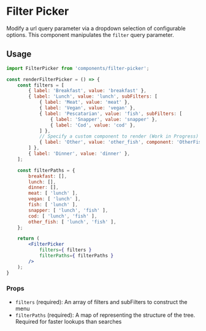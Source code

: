 Filter Picker
===

Modify a url query parameter via a dropdown selection of configurable options. This component manipulates the `filter` query parameter.

## Usage

```jsx
import FilterPicker from 'components/filter-picker';

const renderFilterPicker = () => {
	const filters = [
		{ label: 'Breakfast', value: 'breakfast' },
		{ label: 'Lunch', value: 'lunch', subFilters: [
			{ label: 'Meat', value: 'meat' },
			{ label: 'Vegan', value: 'vegan' },
			{ label: 'Pescatarian', value: 'fish', subFilters: [
				{ label: 'Snapper', value: 'snapper' },
				{ label: 'Cod', value: 'cod' },
			] },
			// Specify a custom component to render (Work in Progress)
			{ label: 'Other', value: 'other_fish', component: 'OtherFish' },
		] },
		{ label: 'Dinner', value: 'dinner' },
	];

	const filterPaths = {
		breakfast: [],
		lunch: [],
		dinner: [],
		meat: [ 'lunch' ],
		vegan: [ 'lunch' ],
		fish: [ 'lunch' ],
		snapper: [ 'lunch', 'fish' ],
		cod: [ 'lunch', 'fish' ],
		other_fish: [ 'lunch', 'fish' ],
	};

	return (
		<FilterPicker
			filters={ filters }
			filterPaths={ filterPaths }
		/>
	);
}
```

### Props

* `filters` (required): An array of filters and subFilters to construct the menu
* `filterPaths` (required): A map of representing the structure of the tree. Required for faster lookups than searches

